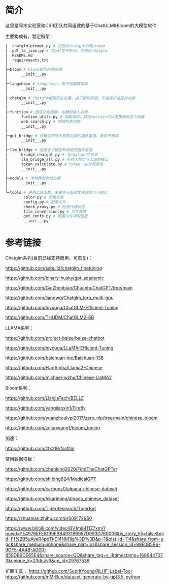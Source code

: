 # 简介

这里是阿木实验室和CSR团队共同组建的基于ChatGLM&Bloom的大模型软件



主要构成有，暂定框架：

```bash
│  chatglm-prompt.py # 初版的chatgpt训练prompt
│  pdf_to_json.py # 将pdf文件拆分，并喂给chatglm
│  README.md
│  requirements.txt
│
├─bloom # bloom模型所在位置
│      __init__.py
│
├─langchain # langchain，用于加载数据库
│      __init__.py
│
├─chatglm # chatglm模型所在位置，由于版权问题，不会维护这部分内容
│      __init__.py
│
├─function # 通用功能函数，与模型输入对接
│      fuction_utils.py # 函数调用，其他fuction可以直接调用这个函数
│      web_search.py # 网络检索功能
│      __init__.py
│
├─gui_bridge # 该模型和阿木官网对接的插件渠道，暂时不用写
│      __init__.py
│
├─llm_bridge # 连接各个模型和调用的插件渠道
│      bridge_chatgpt.py # 与chatgpt的桥梁
│      llm_bridge_all.py # 所有大模型与上级的接口
│      token_calculate.py # token一些计算原则
│      __init__.py
│
├─models # 本地模型存放位置
│      __init__.py
│
└─tools # 通用工具函数，主要用于处理文件信息与可视化
        color.py # 颜色信息
        config.py # 配置文件
        check_proxy.py # 检查代理状态
        file_conversion.py # 文件转换
        get_confs.py # 配置文件读取信息
        __init__.py

```





# 参考链接

Chatglm系列(目前已经支持商用，可恢复)：

https://github.com/ssbuild/chatglm_finetuning

https://github.com/binary-husky/gpt_academic

https://github.com/GaiZhenbiao/ChuanhuChatGPT/tree/main

https://github.com/liangwq/Chatglm_lora_multi-gpu

https://github.com/hiyouga/ChatGLM-Efficient-Tuning

https://github.com/THUDM/ChatGLM2-6B


LLAMA系列：

https://github.com/project-baize/baize-chatbot

https://github.com/hiyouga/LLaMA-Efficient-Tuning

https://github.com/baichuan-inc/Baichuan-13B

https://github.com/FlagAlpha/Llama2-Chinese

https://github.com/michael-wzhu/Chinese-LlaMA2


Bloom系列：

https://github.com/LianjiaTech/BELLE

https://github.com/yangjianxin1/Firefly

https://github.com/yuanzhoulvpi2017/zero_nlp/tree/main/chinese_bloom

https://github.com/zejunwang1/bloom_tuning

加速：

https://github.com/ztxz16/fastllm

常用数据项目：

https://github.com/chenking2020/FindTheChatGPTer

https://github.com/shibing624/MedicalGPT

https://github.com/carbonz0/alpaca-chinese-dataset

https://github.com/hikariming/alpaca_chinese_dataset

https://github.com/TigerResearch/TigerBot

https://zhuanlan.zhihu.com/p/609172950

https://www.bilibili.com/video/BV1m8411Z7xm/?buvid=YE4976EFE8199FBB493186957D993D760006&is_story_h5=false&mid=Ff%2B5uAveR4pqTkDl4NM1ig%3D%3D&p=1&plat_id=114&share_from=ugc&share_medium=iphone&share_plat=ios&share_session_id=99E0B5B6-9CF5-4A4B-AD00-459DB9DE65E4&share_source=QQ&share_tag=s_i&timestamp=1686447073&unique_k=23duzv6&up_id=29767536

扩展工具：
https://github.com/SupritYoung/RLHF-Label-Tool
https://github.com/mMrBun/dataset-generate-by-gpt3.5-python


